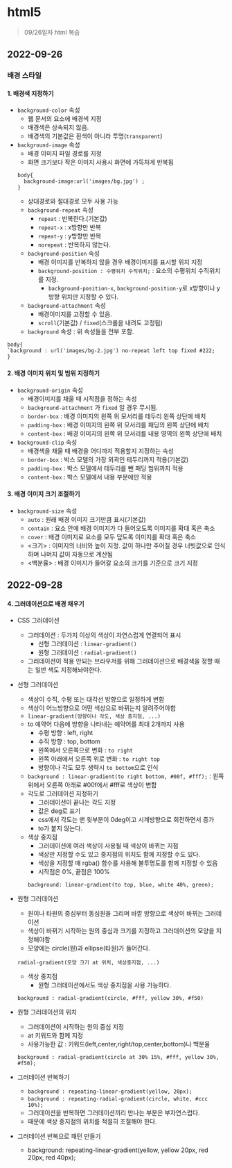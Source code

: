 # html5

> 09/26일자 html 복습

## 2022-09-26

### 배경 스타일

#### 1. 배경색 지정하기

- `background-color` 속성
  - 웹 문서의 요소에 배경색 지정
  - 배경색은 상속되지 않음.
  - 배경색의 기본값은 흰색이 아니라 투명(`transparent`)
- `background-image` 속성
  - 배경 이미지 파일 경로를 지정
  - 화면 크기보다 작은 이미지 사용시 화면에 가득차게 반복됨
  ```
  body{
  	background-image:url('images/bg.jpg') ;
  }
  ```
  - 상대경로와 절대경로 모두 사용 가능
  - `background-repeat` 속성
    - `repeat` : 반복한다.(기본값)
    - `repeat-x` : x방향만 반복
    - `repeat-y` : y방향만 반복
    - `norepeat` : 반복하지 않는다.
  - `background-position` 속성
    - 배경 이미지를 반복하지 않을 경우 배경이미지를 표시할 위치 지정
    - `background-position : 수평위치 수직위치;` : 요소의 수평위치 수직위치를 지정.
      - `background-position-x`, `background-position-y`로 x방향이나 y방향 위치만 지정할 수 있다.
  - `background-attachment` 속성
    - 배경이미지를 고정할 수 있음.
    - `scroll`(기본값) / `fixed`(스크롤을 내려도 고정됨)
  - `background` 속성 : 위 속성들을 전부 포함.

```
body{
`background : url('images/bg-2.jpg') no-repeat left top fixed #222;
}
```

#### 2. 배경 이미지 위치 및 범위 지정하기

- `background-origin` 속성
  - 배경이미지를 채울 때 시작점을 정하는 속성
  - `background-attachment` 가 `fixed` 일 경우 무시됨.
  - `border-box` : 배경 이미지의 왼쪽 위 모서리를 테두리 왼쪽 상단에 배치
  - `padding-box` : 배경 이미지의 왼쪽 위 모서리를 패딩의 왼쪽 상단에 배치
  - `content-box` : 배경 이미지의 왼쪽 위 모서리를 내용 영역의 왼쪽 상단에 배치
- `background-clip` 속성
  - 배경색을 채울 때 배경을 어디까지 적용할지 지정하는 속성
  - `border-box` : 박스 모델의 가장 외곽인 테두리까지 적용(기본값)
  - `padding-box` : 박스 모델에서 테두리를 뺀 패딩 범위까지 적용
  - `content-box` : 박스 모델에서 내용 부분에만 적용

#### 3. 배경 이미지 크기 조절하기

- `background-size` 속성
  - `auto` : 원래 배경 이미지 크기만큼 표시(기본값)
  - `contain` : 요소 안에 배경 이미지가 다 들어오도록 이미지를 확대 혹은 축소
  - `cover` : 배경 이미지로 요소를 모두 덮도록 이미지를 확대 혹은 축소
  - <크기> : 이미지의 너비와 높이 지정. 값이 하나만 주어질 경우 너빗값으로 인식하며 나머지 값이 자동으로 계산됨
  - <백분율> : 배경 이미지가 들어갈 요소의 크기를 기준으로 크기 지정

## 2022-09-28

#### 4. 그러데이션으로 배경 채우기

- CSS 그러데이션

  - 그러데이션 : 두가지 이상의 색상이 자연스럽게 연결되어 표시
    - 선형 그러데이션 : `linear-gradient()`
    - 원형 그러데이션 : `radial-gradient()`
  - 그러데이션이 적용 안되는 브라우저를 위해 그러데이션으로 배경색을 정할 때는 일반 색도 지정해놔야한다.

- 선형 그러데이션
  - 색상이 수직, 수평 또는 대각선 방향으로 일정하게 변함
  - 색상이 어느방향으로 어떤 색상으로 바뀌는지 알려주어야함
  - `linear-gradient(방향이나 각도, 색상 중지점, ...)`
  - to 예약어 다음에 방향을 나타내는 예약어를 최대 2개까지 사용
    - 수평 방향 : left, right
    - 수직 방향 : top, bottom
    - 왼쪽에서 오른쪽으로 변화 : `to right`
    - 왼쪽 아래에서 오른쪽 위로 변화 : `to right top`
    - 방향이나 각도 모두 생략시 `to bottom`으로 인식
  - `background : linear-gradient(to right bottom, #00f, #fff);` : 왼쪽 위에서 오른쪽 아래로 #00f에서 #fff로 색상이 변함
  - 각도로 그러데이션 지정하기
    - 그러데이션이 끝나는 각도 지정
    - 값은 deg로 표기
    - css에서 각도는 맨 윗부분이 0deg이고 시계방향으로 회전하면서 증가
    - to가 붙지 않는다.
  - 색상 중지점
    - 그러데이션에 여러 색상이 사용될 때 색상이 바뀌는 지점
    - 색상만 지정할 수도 있고 중지점의 위치도 함께 지정할 수도 있다.
    - 색상을 지정할 때 rgba() 함수를 사용해 불투명도를 함께 지정할 수 있음
    - 시작점은 0%, 끝점은 100%
    ```
    background: linear-gradient(to top, blue, white 40%, green);
    ```
- 원형 그러데이션

  - 원이나 타원의 중심부터 동심원을 그리며 바깥 방향으로 색상이 바뀌는 그러데이션
  - 색상이 바뀌기 시작하는 원의 중심과 크기를 지정하고 그러데이션의 모양을 지정해야함
  - 모양에는 circle(원)과 ellipse(타원)가 들어간다.

  ```
  radial-gradient(모양 크기 at 위치, 색상중지점, ...)
  ```

  - 색상 중지점
    - 원형 그러데이션에서도 색상 중지점을 사용 가능하다.

  ```
  background : radial-gradient(circle, #fff, yellow 30%, #f50)
  ```

- 원형 그러데이션의 위치

  - 그러데이션이 시작하는 원의 중심 지정
  - at 키워드와 함께 지정
  - 사용가능한 값 : 키워드(left,center,right/top,center,bottom)나 백분율

  ```
  background : radial-gradient(circle at 30% 15%, #fff, yellow 30%, #f50);
  ```

- 그러데이션 반복하기
  - `background : repeating-linear-gradient(yellow, 20px);`
  - `background : repeating-radial-gradient(circle, white, #ccc 10%);`
  - 그러데이션을 반복하면 그러데이션끼리 만나는 부분은 부자연스럽다.
  - 때문에 색상 중지점의 위치를 적절히 조절해야 한다.
- 그러데이션 반복으로 패턴 만들기
  - background: repeating-linear-gradient(yellow, yellow 20px, red 20px, red 40px);
